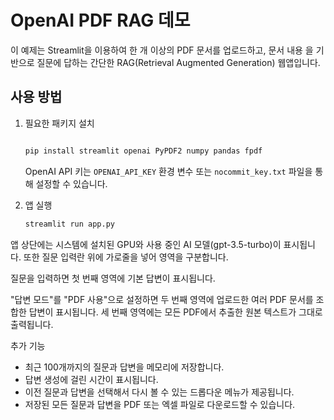 # OpenAI PDF RAG 데모

이 예제는 Streamlit을 이용하여 한 개 이상의 PDF 문서를 업로드하고, 문서 내용
을 기반으로 질문에 답하는 간단한 RAG(Retrieval Augmented Generation) 웹앱입니다.

## 사용 방법

1. 필요한 패키지 설치
   ```bash

   pip install streamlit openai PyPDF2 numpy pandas fpdf
   ```
   OpenAI API 키는 `OPENAI_API_KEY` 환경 변수 또는 `nocommit_key.txt` 파일을 통해
   설정할 수 있습니다.

2. 앱 실행
   ```bash
   streamlit run app.py
   ```

앱 상단에는 시스템에 설치된 GPU와 사용 중인 AI 모델(gpt-3.5-turbo)이 표시됩니다.
또한 질문 입력란 위에 가로줄을 넣어 영역을 구분합니다.

질문을 입력하면 첫 번째 영역에 기본 답변이 표시됩니다.

"답변 모드"를 "PDF 사용"으로 설정하면 두 번째 영역에 업로드한 여러 PDF
문서를 조합한 답변이 표시됩니다. 세 번째 영역에는 모든 PDF에서 추출한
원본 텍스트가 그대로 출력됩니다.

추가 기능
- 최근 100개까지의 질문과 답변을 메모리에 저장합니다.
- 답변 생성에 걸린 시간이 표시됩니다.
- 이전 질문과 답변을 선택해서 다시 볼 수 있는 드롭다운 메뉴가 제공됩니다.
- 저장된 모든 질문과 답변을 PDF 또는 엑셀 파일로 다운로드할 수 있습니다.
